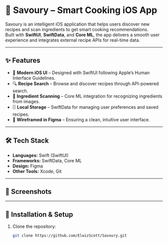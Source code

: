 # 🍳 Savoury – Smart Cooking iOS App  

Savoury is an intelligent iOS application that helps users discover new recipes and scan ingredients to get smart cooking recommendations.  
Built with **SwiftUI**, **SwiftData**, and **Core ML**, the app delivers a smooth user experience and integrates external recipe APIs for real-time data.  

---

## ✨ Features  
- 📱 **Modern iOS UI** – Designed with SwiftUI following Apple’s Human Interface Guidelines.  
- 🔍 **Recipe Search** – Browse and discover recipes through API-powered search.  
- 🍅 **Ingredient Scanning** – Core ML integration for recognizing ingredients from images.  
- 🗄️ **Local Storage** – SwiftData for managing user preferences and saved recipes.  
- 🎨 **Wireframed in Figma** – Ensuring a clean, intuitive user interface.  

---

## 🛠️ Tech Stack  
- **Languages:** Swift (SwiftUI)  
- **Frameworks:** SwiftData, Core ML  
- **Design:** Figma  
- **Other Tools:** Xcode, Git  

---

## 📸 Screenshots  

---

## 🚀 Installation & Setup  

1. Clone the repository:  
   ```bash
   git clone https://github.com/ElwizScott/Savoury.git
